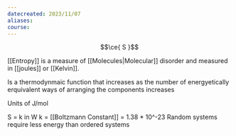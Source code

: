 ```yaml
---
datecreated: 2023/11/07
aliases: 
course:
---
```

$$\ce{ S }$$

[[Entropy]] is a measure of [[Molecules|Molecular]] disorder and measured in [[joules]] or [[Kelvin]].

Is a thermodynmaic function that increases as the number of energyetically erquivalent ways of arranging the components increases

Units of J/mol

S = k in W
k = [[Boltzmann Constant]] = 1.38 * 10^-23
Random systems require less energy than ordered systems